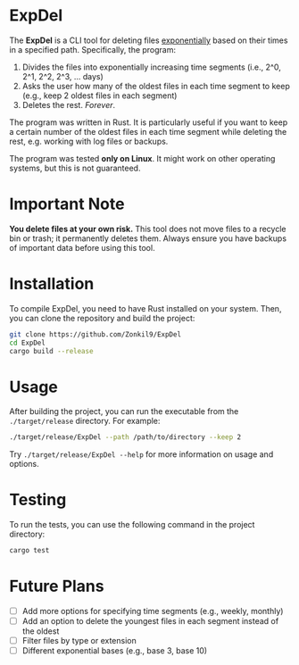 # ExpDel

The **ExpDel** is a CLI tool for deleting files <ins>exponentially</ins> based on their times in a specified path.
Specifically, the program:

1. Divides the files into exponentially increasing time segments (i.e., 2^0, 2^1, 2^2, 2^3, ... days)
2. Asks the user how many of the oldest files in each time segment to keep (e.g., keep 2 oldest files in each segment)
3. Deletes the rest. *Forever*.

The program was written in Rust.
It is particularly useful if you want to keep a certain number of the oldest files in each time segment while deleting
the rest, e.g. working with log files or backups.

The program was tested **only on Linux**. It might work on other operating systems, but this is not guaranteed.

# Important Note

**You delete files at your own risk.** This tool does not move files to a recycle bin or trash; it permanently deletes
them. Always ensure you have backups of important data before using this tool.

# Installation

To compile ExpDel, you need to have Rust installed on your system. Then, you can clone the repository and build the
project:

```bash
git clone https://github.com/Zonkil9/ExpDel
cd ExpDel
cargo build --release
```

# Usage

After building the project, you can run the executable from the `./target/release` directory. For example:

```bash
./target/release/ExpDel --path /path/to/directory --keep 2
```

Try `./target/release/ExpDel --help` for more information on usage and options.

# Testing

To run the tests, you can use the following command in the project directory:

```bash
cargo test
```

# Future Plans

- [ ] Add more options for specifying time segments (e.g., weekly, monthly)
- [ ] Add an option to delete the youngest files in each segment instead of the oldest
- [ ] Filter files by type or extension
- [ ] Different exponential bases (e.g., base 3, base 10)
